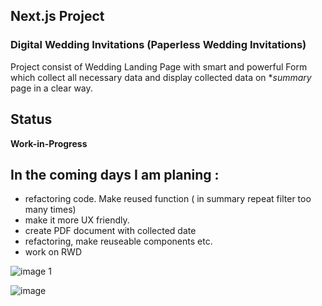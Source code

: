 ## Next.js Project

### Digital Wedding Invitations (Paperless Wedding Invitations)

Project consist of Wedding Landing Page with smart and powerful Form which collect all necessary data and display  collected data on **summary* page in a clear way. 
## Status

**Work-in-Progress**

## In the coming days I am planing : 

- refactoring code. Make reused function ( in summary repeat filter too many times)
- make it more UX friendly.
- create PDF document with collected date
- refactoring,  make reuseable components etc.
- work on RWD   



![image 1](https://user-images.githubusercontent.com/47687566/199193895-4b9838a3-d3fb-462f-af01-13edae7478ff.jpg)


![image](https://user-images.githubusercontent.com/47687566/199197621-ba202f50-3ac1-4a63-9c3b-98489671487d.png)


